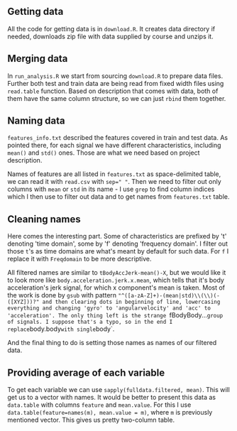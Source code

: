 ## Getting data

All the code for getting data is in `download.R`. It creates data directory if needed, downloads zip file with data supplied by course and unzips it. 

## Merging data

In `run_analysis.R` we start from sourcing `download.R` to prepare data files. Further both test and train data are being read from fixed width files using `read.table` function. Based on description that comes with data, both of them have the same column structure, so we can just `rbind` them together. 

## Naming data

`features_info.txt` described the features covered in train and test data. As pointed there, for each signal we have different characteristics, including `mean()` and `std()` ones. Those are what we need based on project description. 

Names of features are all listed in `features.txt` as space-delimited table, we can read it with `read.csv` with `sep=" "`. Then we need to filter out only columns with `mean` or `std` in its name - I use `grep` to find column indices which I then use to filter out data and to get names from `features.txt` table. 

## Cleaning names

Here comes the interesting part. Some of characteristics are prefixed by 't' denoting 'time domain', some by 'f' denoting 'frequency domain'. I filter out those `t`'s as time domains are what's meant by default for such data. For `f` I replace it with `Freqdomain` to be more descriptive. 

All filtered names are similar to `tBodyAccJerk-mean()-X`, but we would like it to look more like `body.acceleration.jerk.x.mean`, which tells that it's body acceleration's jerk signal, for which x component's mean is taken. Most of the work is done by `gsub` with pattern `"^([a-zA-Z]+)-(mean|std)\\(\\)(-([XYZ]))?" and then clearing dots in beginning of line, lowercasing everything and changing 'gyro' to 'angularvelocity' and 'acc' to 'acceleration'. The only thing left is the strange `fBodyBody...` group of signals. I suppose that's a typo, so in the end I replace `body.body` with single `body`. 

And the final thing to do is setting those names as names of our filtered data.

## Providing average of each variable

To get each variable we can use `sapply(fulldata.filtered, mean)`. This will get us to a vector with names. It would be better to present this data as `data.table` with columns `feature` and `mean.value`. For this I use `data.table(feature=names(m), mean.value = m)`, where `m` is previously mentioned vector. This gives us pretty two-column table. 
